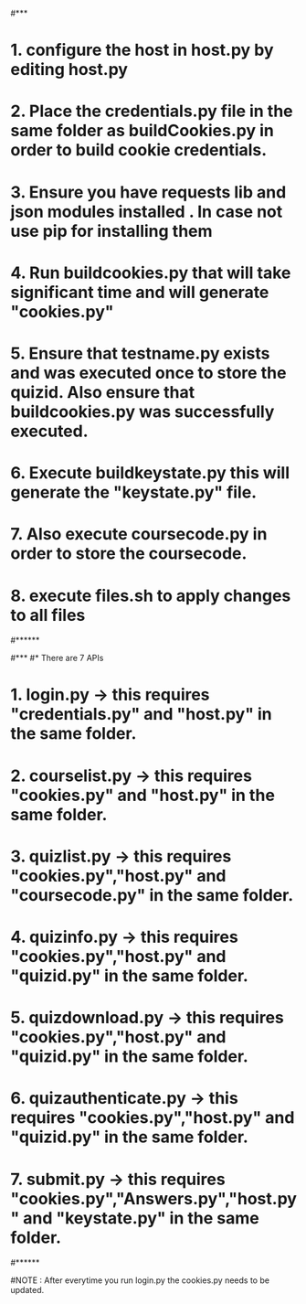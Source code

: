 #***
# 1. configure the host in host.py by editing host.py
# 2. Place the credentials.py file in the same folder as buildCookies.py in order to build cookie credentials.
# 3. Ensure you have requests lib  and json modules installed . In case not use pip for installing  them
# 4. Run buildcookies.py that will take significant time and will generate "cookies.py"
# 5. Ensure that testname.py exists and was executed once to store the quizid. Also ensure that buildcookies.py was successfully executed.
# 6. Execute buildkeystate.py this will generate the "keystate.py" file.
# 7. Also execute coursecode.py in order to store the coursecode.
# 8. execute files.sh to apply changes to all files
#******

#***
#* There are 7 APIs 
# 1. login.py  -> this requires "credentials.py" and "host.py" in the same folder.
# 2. courselist.py -> this requires "cookies.py" and "host.py" in the same folder.
# 3. quizlist.py -> this requires "cookies.py","host.py" and "coursecode.py" in the same folder.
# 4. quizinfo.py -> this requires "cookies.py","host.py" and "quizid.py" in the same folder.
# 5. quizdownload.py -> this requires "cookies.py","host.py" and "quizid.py" in the same folder.
# 6. quizauthenticate.py -> this requires "cookies.py","host.py" and "quizid.py" in the same folder.
# 7. submit.py -> this requires "cookies.py","Answers.py","host.py" and "keystate.py" in the same folder.
#******


#NOTE : After everytime you run login.py the cookies.py needs to be updated.
